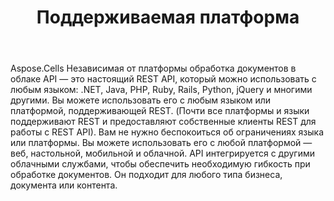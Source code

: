 ﻿---
title: Поддерживаемая платформа
second_title: Aspose.Cells Cloud Documen
type: docs
url: /ru/supported-platforms/
description: Aspose.Cells Облако поддерживает Excel для создания, преобразования, слияния, разделения, защиты, операций с внутренними объектами и т. д.
weight: 50
---
Aspose.Cells Независимая от платформы обработка документов в облаке API — это настоящий REST API, который можно использовать с любым языком: .NET, Java, PHP, Ruby, Rails, Python, jQuery и многими другими. Вы можете использовать его с любым языком или платформой, поддерживающей REST. (Почти все платформы и языки поддерживают REST и предоставляют собственные клиенты REST для работы с REST API). Вам не нужно беспокоиться об ограничениях языка или платформы. Вы можете использовать его с любой платформой — веб, настольной, мобильной и облачной. API интегрируется с другими облачными службами, чтобы обеспечить необходимую гибкость при обработке документов. Он подходит для любого типа бизнеса, документа или контента.


